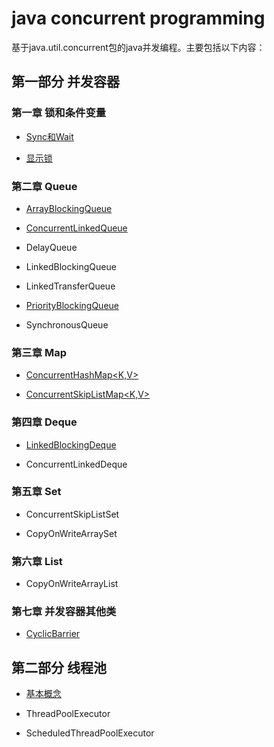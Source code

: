 # java concurrent programming

基于java.util.concurrent包的java并发编程。主要包括以下内容：

## 第一部分 并发容器

### 第一章 锁和条件变量

* [Sync和Wait](./LockAndSync/synchronizedAndWait.md)

* [显示锁](./LockAndSync/ReentrantLockAndCondition.md)

### 第二章 Queue

* [ArrayBlockingQueue](./IQueue/ArrayBlockingQueue.md)

* [ConcurrentLinkedQueue]()

* DelayQueue

* LinkedBlockingQueue

* LinkedTransferQueue

* [PriorityBlockingQueue](./IQueue/PriorityBlockingQueue.md)

* SynchronousQueue

### 第三章 Map

* [ConcurrentHashMap<K,V>](./IMap/ConcurrentHashMap.md)

* [ConcurrentSkipListMap<K,V>](./IMap/ConcurrentSkipListMap.md) 

### 第四章 Deque

* [LinkedBlockingDeque](./IDeque/LinkedBlockingDeque.md)

* ConcurrentLinkedDeque

### 第五章 Set

* ConcurrentSkipListSet

* CopyOnWriteArraySet

### 第六章 List

* CopyOnWriteArrayList

### 第七章 并发容器其他类

* [CyclicBarrier](./OtherIC/CyclicBarrier.md)

## 第二部分 线程池

* [基本概念](./ThreadPool/ThreadPool-Intro.md)

* ThreadPoolExecutor

* ScheduledThreadPoolExecutor